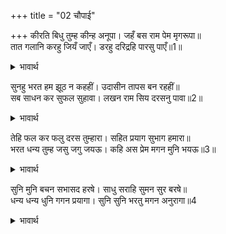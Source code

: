 +++
title = "02 चौपाई"

+++
कीरति बिधु तुम्ह कीन्ह अनूपा। जहँ बस राम पेम मृगरूपा॥  
तात गलानि करहु जियँ जाएँ। डरहु दरिद्रहि पारसु पाएँ॥1॥  

<details><summary>भावार्थ</summary>

(परन्तु उनसे भी बढकर) तुमने कीर्ति रूपी अनुपम चन्द्रमा को उत्पन्न किया, जिसमें श्री राम प्रेम ही हिरन के (चिह्न के) रूप में बसता है। हे तात! तुम व्यर्थ ही हृदय में ग्लानि कर रहे हो। पारस पाकर भी तुम दरिद्रता से डर रहे हो!॥1॥  
</details>

सुनहु भरत हम झूठ न कहहीं। उदासीन तापस बन रहहीं॥  
सब साधन कर सुफल सुहावा। लखन राम सिय दरसनु पावा॥2॥  

<details><summary>भावार्थ</summary>

हे भरत! सुनो, हम झूठ नहीं कहते। हम उदासीन हैं (किसी का पक्ष नहीं करते), तपस्वी हैं (किसी की मुँह देखी नहीं कहते) और वन में रहते हैं (किसी से कुछ प्रयोजन नहीं रखते)। सब साधनों का उत्तम फल हमें लक्ष्मणजी, श्री रामजी और सीताजी का दर्शन प्राप्त हुआ॥2॥  
</details>

तेहि फल कर फलु दरस तुम्हारा। सहित प्रयाग सुभाग हमारा॥  
भरत धन्य तुम्ह जसु जगु जयऊ। कहि अस प्रेम मगन मुनि भयऊ॥3॥  

<details><summary>भावार्थ</summary>

(सीता-लक्ष्मण सहित श्री रामदर्शन रूप) उस महान फल का परम फल यह तुम्हारा दर्शन है! प्रयागराज समेत हमारा बडा भाग्य है। हे भरत! तुम धन्य हो, तुमने अपने यश से जगत को जीत लिया है। ऐसा कहकर मुनि प्रेम में मग्न हो गए॥3॥  
</details>

सुनि मुनि बचन सभासद हरषे। साधु सराहि सुमन सुर बरषे॥  
धन्य धन्य धुनि गगन प्रयागा। सुनि सुनि भरतु मगन अनुरागा॥4  

<details><summary>भावार्थ</summary>

भरद्वाज मुनि के वचन सुनकर सभासद् हर्षित हो गए। 'साधु-साधु' कहकर सराहना करते हुए देवताओं ने फूल बरसाए। आकाश में और प्रयागराज में 'धन्य, धन्य' की ध्वनि सुन-सुनकर भरतजी प्रेम में मग्न हो रहे हैं॥4॥  
</details>

<div class="audioEmbed"  caption="AIR-वाचनम्" src="https://archive
.org/download/rAmcharitmAnas-AIR/EPI-202.mp3"></div>
